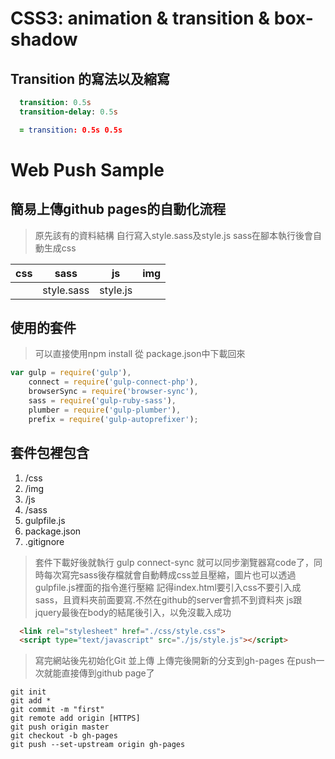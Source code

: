 # CSS3: animation & transition & box-shadow

## Transition 的寫法以及縮寫
``` sass
  transition: 0.5s
  transition-delay: 0.5s

  = transition: 0.5s 0.5s
```
# Web Push Sample
##  簡易上傳github pages的自動化流程


> 原先該有的資料結構
> 自行寫入style.sass及style.js
> sass在腳本執行後會自動生成css

| css | sass | js |img |
| -------- | -------- | -------- |-------- |
|      | style.sass    | style.js    |    |

## 使用的套件
> 可以直接使用npm install 從 package.json中下載回來
```js
var gulp = require('gulp'),
    connect = require('gulp-connect-php'),
    browserSync = require('browser-sync'),
    sass = require('gulp-ruby-sass'),
    plumber = require('gulp-plumber'),
    prefix = require('gulp-autoprefixer');
```
## 套件包裡包含
1. /css
2. /img
3. /js
4. /sass
5. gulpfile.js
6. package.json
7. .gitignore

> 套件下載好後就執行 gulp connect-sync 就可以同步瀏覽器寫code了，同時每次寫完sass後存檔就會自動轉成css並且壓縮，圖片也可以透過gulpfile.js裡面的指令進行壓縮
> 記得index.html要引入css不要引入成sass，且資料夾前面要寫.不然在github的server會抓不到資料夾
> js跟jquery最後在body的結尾後引入，以免沒載入成功
```html
  <link rel="stylesheet" href="./css/style.css">
  <script type="text/javascript" src="./js/style.js"></script>
```

> 寫完網站後先初始化Git
> 並上傳 上傳完後開新的分支到gh-pages 在push一次就能直接傳到github page了
```
git init
git add *
git commit -m "first"
git remote add origin [HTTPS]
git push origin master
git checkout -b gh-pages
git push --set-upstream origin gh-pages

```

